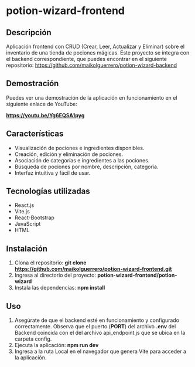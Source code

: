 # potion-wizard-frontend

## Descripción
Aplicación frontend con CRUD (Crear, Leer, Actualizar y Eliminar) sobre el inventario de una tienda de pociones mágicas. Este proyecto se integra con el backend correspondiente, que puedes encontrar en el siguiente repositorio: https://github.com/maikolguerrero/potion-wizard-backend

## Demostración
Puedes ver una demostración de la aplicación en funcionamiento en el siguiente enlace de YouTube:

**https://youtu.be/Yg6EQSA1pyg**


## Características
- Visualización de pociones e ingredientes disponibles.
- Creación, edición y eliminación de pociones.
- Asociación de categorías e ingredientes a las pociones.
- Búsqueda de pociones por nombre, descripción, categoría.
- Interfaz intuitiva y fácil de usar.

## Tecnologías utilizadas
- React.js
- Vite.js
- React-Bootstrap
- JavaScript
- HTML

## Instalación
1. Clona el repositorio: **git clone https://github.com/maikolguerrero/potion-wizard-frontend.git**
2. Ingresa al directorio del proyecto: **potion-wizard-frontend/potion-wizard**
3. Instala las dependencias: **npm install**

## Uso
1. Asegúrate de que el backend esté en funcionamiento y configurado correctamente. Observa que el puerto (**PORT**) del archivo **.env** del Backend coincida con el del archivo api_endpoint.js que se ubica en la carpeta config.
2. Ejecuta la aplicación: **npm run dev**
3. Ingresa a la ruta Local en el navegador que genera Vite para acceder a la aplicación.

